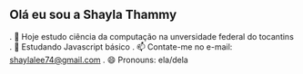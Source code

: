 ## Olá eu sou a Shayla Thammy



. 🔭 Hoje estudo ciência da computação na unversidade federal do tocantins 
. 🌱 Estudando Javascript básico
. 📫 Contate-me no e-mail: shaylalee74@gmail.com
. 😄 Pronouns: ela/dela


